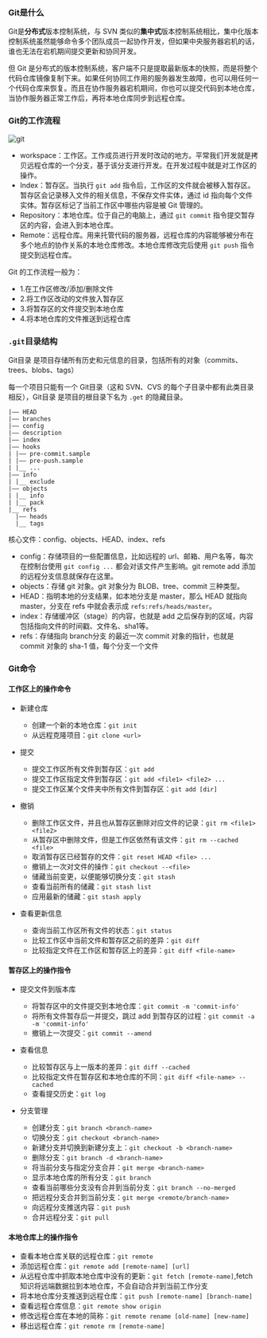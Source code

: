 ### Git是什么

Git是**分布式**版本控制系统，与 SVN 类似的**集中式**版本控制系统相比，集中化版本控制系统虽然能够命令多个团队成员一起协作开发，但如果中央服务器宕机的话，谁也无法在宕机期间提交更新和协同开发。

但 Git 是分布式的版本控制系统，客户端不只是提取最新版本的快照，而是将整个代码仓库镜像复制下来。如果任何协同工作用的服务器发生故障，也可以用任何一个代码仓库来恢复。而且在协作服务器宕机期间，你也可以提交代码到本地仓库，当协作服务器正常工作后，再将本地仓库同步到远程仓库。

### Git的工作流程

![git](https://user-images.githubusercontent.com/51625532/156485581-8f2e3d39-b9cd-4f6e-9329-40c2f9c50d90.png)

* workspace：工作区。工作成员进行开发时改动的地方。平常我们开发就是拷贝远程仓库的一个分支，基于该分支进行开发。在开发过程中就是对工作区的操作。
* Index：暂存区。当执行 `git add` 指令后，工作区的文件就会被移入暂存区。暂存区会记录移入文件的相关信息，不保存文件实体，通过 id 指向每个文件实体。暂存区标记了当前工作区中哪些内容是被 Git 管理的。
* Repository：本地仓库。位于自己的电脑上，通过 `git commit` 指令提交暂存区的内容，会进入到本地仓库。
* Remote：远程仓库。用来托管代码的服务器，远程仓库的内容能够被分布在多个地点的协作关系的本地仓库修改。本地仓库修改完后使用 `git push` 指令提交到远程仓库。

Git 的工作流程一般为：

* 1.在工作区修改/添加/删除文件
* 2.将工作区改动的文件放入暂存区
* 3.将暂存区的文件提交到本地仓库
* 4.将本地仓库的文件推送到远程仓库

### `.git`目录结构

Git目录 是项目存储所有历史和元信息的目录，包括所有的对象（commits、trees、blobs、tags）

每一个项目只能有一个 Git目录（这和 SVN、CVS 的每个子目录中都有此类目录相反），Git目录 是项目的根目录下名为 `.get` 的隐藏目录。

```
|—— HEAD
|—— branches
|—— config
|—— description
|—— index
|—— hooks
| |—— pre-commit.sample
| |—— pre-push.sample
| |__ ...
|—— info
| |__ exclude
|—— objects
| |__ info
| |__ pack
|__ refs
  |—— heads
  |__ tags
```

核心文件：config、objects、HEAD、index、refs
* config：存储项目的一些配置信息，比如远程的 url、邮箱、用户名等，每次在控制台使用 `git config ...` 都会对该文件产生影响。git remote add 添加的远程分支信息就保存在这里。
* objects：存储 git 对象。git 对象分为 BLOB、tree、commit 三种类型。
* HEAD：指明本地的分支结果，如本地分支是 master，那么 HEAD 就指向 master，分支在 refs 中就会表示成 `refs:refs/heads/master`。
* index：存储缓冲区（stage）的内容，也就是 add 之后保存到的区域，内容包括指向文件的时间戳、文件名、sha1等。
* refs：存储指向 branch分支 的最近一次 commit 对象的指针，也就是 commit 对象的 sha-1 值，每个分支一个文件

### Git命令

#### 工作区上的操作命令

* 新建仓库
  * 创建一个新的本地仓库：`git init`
  * 从远程克隆项目：`git clone <url>`

* 提交
  * 提交工作区所有文件到暂存区：`git add`
  * 提交工作区指定文件到暂存区：`git add <file1> <file2> ...`
  * 提交工作区某个文件夹中所有文件到暂存区：`git add [dir]`

* 撤销
  * 删除工作区文件，并且也从暂存区删除对应文件的记录：`git rm <file1> <file2>`
  * 从暂存区中删除文件，但是工作区依然有该文件：`git rm --cached <file>`
  * 取消暂存区已经暂存的文件：`git reset HEAD <file> ...`
  * 撤销上一次对文件的操作：`git checkout --<file>`
  * 储藏当前变更，以便能够切换分支：`git stash`
  * 查看当前所有的储藏：`git stash list`
  * 应用最新的储藏：`git stash apply`

* 查看更新信息
  * 查询当前工作区所有文件的状态：`git status`
  * 比较工作区中当前文件和暂存区之前的差异：`git diff`
  * 比较指定文件在工作区和暂存区上的差异：`git diff <file-name>`


#### 暂存区上的操作指令

* 提交文件到版本库
  * 将暂存区中的文件提交到本地仓库：`git commit -m 'commit-info'`
  * 将所有文件暂存后一并提交，跳过 add 到暂存区的过程：`git commit -a -m 'commit-info'`
  * 撤销上一次提交：`git commit --amend`

* 查看信息
  * 比较暂存区与上一版本的差异：`git diff --cached`
  * 比较指定文件在暂存区和本地仓库的不同：`git diff <file-name> --cached`
  * 查看提交历史：`git log`

* 分支管理
  * 创建分支：`git branch <branch-name>`
  * 切换分支：`git checkout <branch-name>`
  * 新建分支并切换到新建分支上：`git checkout -b <branch-name>`
  * 删除分支：`git branch -d <branch-name>`
  * 将当前分支与指定分支合并：`git merge <branch-name>`
  * 显示本地仓库的所有分支：`git branch`
  * 查看当前哪些分支没有合并到当前分支：`git branch --no-merged`
  * 把远程分支合并到当前分支：`git merge <remote/branch-name>`
  * 向远程分支推送内容：`git push`
  * 合并远程分支：`git pull`


#### 本地仓库上的操作指令

* 查看本地仓库关联的远程仓库：`git remote`
* 添加远程仓库：`git remote add [remote-name] [url]`
* 从远程仓库中抓取本地仓库中没有的更新：`git fetch [remote-name]`,fetch 知识将远端数据拉到本地仓库，不会自动合并到当前工作分支
* 将本地仓库分支推送到远程仓库：`git push [remote-name] [branch-name]`
* 查看远程仓库信息：`git remote show origin`
* 修改远程仓库在本地的简称：`git remote rename [old-name] [new-name]`
* 移出远程仓库：`git remote rm [remote-name]`

